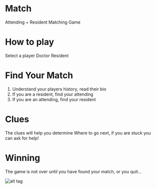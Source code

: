 # Match
Attending + Resident Matching Game

# How to play

Select a player
Doctor
Resident


# Find Your Match
1. Understand your players history, read their bio
2. If you are a resident, find your attending
3. If you are an attending, find your resident

# Clues
The clues will help you determine Where to go next, if you are stuck you can ask for help!

# Winning
The game is not over until you have found your match, or you quit...

![alt tag](https://raw.githubusercontent.com/username/projectname/branch/path/to/img.png)
